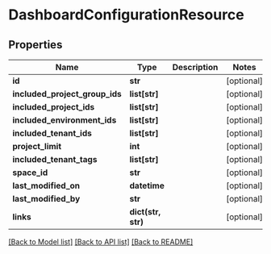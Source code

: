 # DashboardConfigurationResource

## Properties
Name | Type | Description | Notes
------------ | ------------- | ------------- | -------------
**id** | **str** |  | [optional] 
**included_project_group_ids** | **list[str]** |  | [optional] 
**included_project_ids** | **list[str]** |  | [optional] 
**included_environment_ids** | **list[str]** |  | [optional] 
**included_tenant_ids** | **list[str]** |  | [optional] 
**project_limit** | **int** |  | [optional] 
**included_tenant_tags** | **list[str]** |  | [optional] 
**space_id** | **str** |  | [optional] 
**last_modified_on** | **datetime** |  | [optional] 
**last_modified_by** | **str** |  | [optional] 
**links** | **dict(str, str)** |  | [optional] 

[[Back to Model list]](../README.md#documentation-for-models) [[Back to API list]](../README.md#documentation-for-api-endpoints) [[Back to README]](../README.md)

